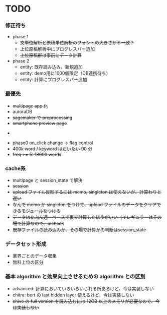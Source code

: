 # TODO

### 修正待ち
- phase 1
    - ~~文単位解析と原稿単位解析のフォントの大きさが不一致？~~
    - 上位原稿解析中にプログレスバー追加
    - ~~上位原稿群は事前にデータ計算~~
- phase 2
    - entity: 既存読み込み、新規追加
    - entity: demo用に1000個限定（DB連携待ち）
    - entity: 計算にプログレスバー追加

### 最優先
- ~~multipage app 化~~
- auroraDB
- ~~sagemaker で preprocessing~~
- ~~smartphone preview page~~
- ~~~50k words に制限~~
- phase0 on_click change -> flag control
- ~~400k word / keyword はだいたい 90 分~~
- ~~freq >= 5: 18600 words~~

### cache系
- multipage と session_state で解決 
- ~~session~~
- ~~upload ファイル反映するには memo, singleton は使えないが、計算わりと遅い~~
- ~~なんで memo か singleton をつけて、upload ファイルのデータをクリアできるモジュールをつける~~
- ~~データはたぶん週一ペースで裏で計算したほうがいい（イレギュラーはその場で計算なので、incheck~~
- ~~既存ファイルの読み込みか、その場で計算かの判断はsession_state~~

### データセット形成
- 業界ごとのデータ収集
- 無料上位の区分

### 基本 algorithm と効果向上させるための algorithm との区別
- advanced: 計算においていろいろいじれる所あるけど、今は実装しない
- chitra: bert の last hidden layer 使えるけど、今は実装しない
- ~~chive の full version を読み込むには 12GB 以上のメモリが必要なので、今は実装しない~~